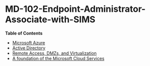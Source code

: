 # MD-102-Endpoint-Administrator-Associate-with-SIMS

 
**Table of Contents**
- [Microsoft Azure](All%20Topic/Microsoft%20Azure.md)
- [Active Directory](All%20Topic/Active%20Directory.md)
- [Remote Access, DMZs, and Virtualization](All%20Topic/Remote%20Access%2C%20DMZs%2C%20and%20Virtualization.md)
- [A foundation of the Microsoft Cloud Services](All%20Topic/A%20foundation%20of%20the%20Microsoft%20Cloud%20Services.md)

